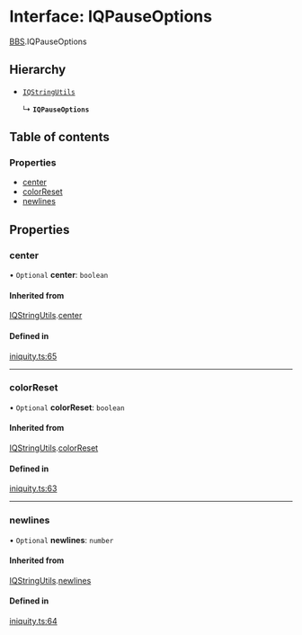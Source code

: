 # Interface: IQPauseOptions

[BBS](../modules/BBS.md).IQPauseOptions

## Hierarchy

- [`IQStringUtils`](BBS.IQStringUtils.md)

  ↳ **`IQPauseOptions`**

## Table of contents

### Properties

- [center](BBS.IQPauseOptions.md#center)
- [colorReset](BBS.IQPauseOptions.md#colorreset)
- [newlines](BBS.IQPauseOptions.md#newlines)

## Properties

### center

• `Optional` **center**: `boolean`

#### Inherited from

[IQStringUtils](BBS.IQStringUtils.md).[center](BBS.IQStringUtils.md#center)

#### Defined in

[iniquity.ts:65](https://github.com/iniquitybbs/iniquity/blob/3c8f3dc/packages/core/src/iniquity.ts#L65)

___

### colorReset

• `Optional` **colorReset**: `boolean`

#### Inherited from

[IQStringUtils](BBS.IQStringUtils.md).[colorReset](BBS.IQStringUtils.md#colorreset)

#### Defined in

[iniquity.ts:63](https://github.com/iniquitybbs/iniquity/blob/3c8f3dc/packages/core/src/iniquity.ts#L63)

___

### newlines

• `Optional` **newlines**: `number`

#### Inherited from

[IQStringUtils](BBS.IQStringUtils.md).[newlines](BBS.IQStringUtils.md#newlines)

#### Defined in

[iniquity.ts:64](https://github.com/iniquitybbs/iniquity/blob/3c8f3dc/packages/core/src/iniquity.ts#L64)
